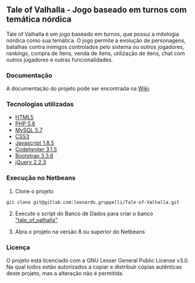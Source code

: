 ## Tale of Valhalla - Jogo baseado em turnos com temática nórdica

Tale of Valhalla é um jogo baseado em turnos, que possui a mitologia nórdica como sua temática. O jogo permite a evolução de personagens,
batalhas contra inimigos controlados pelo sistema ou outros jogadores, *rankings*, compra de itens, venda de itens, utilização de itens,
chat com outros jogadores e outras funcionalidades.

### **Documentação**

A documentação do projeto pode ser encontrada na [Wiki](https://gitlab.com/leonardo.gruppelli/Tale-of-Valhalla/wikis/home).

### **Tecnologias utilizadas**
- [HTML5](https://developer.mozilla.org/pt-BR/docs/Web/HTML)
- [PHP 5.6](http://php.net/manual/pt_BR/)
- [MySQL 5.7](https://dev.mysql.com/doc/refman/5.7/en/)
- [CSS3](https://developer.mozilla.org/pt-BR/docs/Web/CSS)
- [Javascript 1.8.5](https://developer.mozilla.org/pt-BR/docs/Web/JavaScript)
- [CodeIgniter 3.1.5](https://www.codeigniter.com/user_guide/)
- [Bootstrap 3.3.6](http://getbootstrap.com.br/components/)
- [jQuery 2.2.3](https://api.jquery.com/)

### **Execução no Netbeans**
1. Clone o projeto 
```
git clone git@gitlab.com:leonardo.gruppelli/Tale-of-Valhalla.git
```

2. Execute o script do Banco de Dados para criar o banco ["tale_of_valhalla"](https://gitlab.com/leonardo.gruppelli/Tale-of-Valhalla/blob/master/tale_of_valhalla.sql)

3. Abra o projeto na versão 8 ou superior do Netbeans

### **Licença**

O projeto está licenciado com a GNU Lesser General Public License v3.0. Na qual todos estão autorizados a copiar e distribuir cópias autênticas deste projeto, mas a alteração não é permitida.